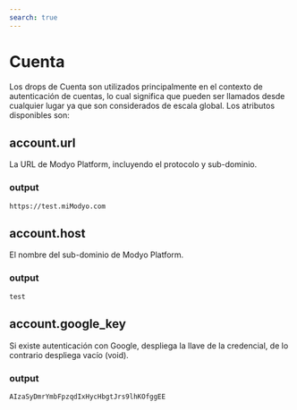 ```yaml
---
search: true
---
```


# Cuenta

Los drops de Cuenta son utilizados principalmente en el contexto de autenticación de cuentas, lo cual significa que pueden ser llamados desde cualquier lugar ya que son considerados de escala global. Los atributos disponibles son:

## account.url

La URL de Modyo Platform, incluyendo el protocolo y sub-dominio.

### output
```https://test.miModyo.com```

## account.host

El nombre del sub-dominio de Modyo Platform. 

### output
```test```

## account.google_key

Si existe autenticación con Google, despliega la llave de la credencial, de lo contrario despliega vacío (void).

### output
```AIzaSyDmrYmbFpzqdIxHycHbgtJrs9lhKOfggEE```